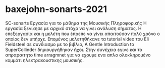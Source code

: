 # baxejohn-sonarts-2021
SC-sonarts
Εργασία για το μάθημα της Μουσικής Πληροφορικής 
 Η εργασία ξενίκησε με αρχικό στόχο να γινει ανάλυση σήματος. Η επεξεργασία και η μελέτη που έπρεπε να γίνει απαιτούσαν πολύ χρόνο ο οποίος δεν υπήρχε. 
 Επομένος μελετηθήκανε τα tutorial video του Eli Fieldsteel σε συνδιασμο με το βιβλιο, A Gentle Introduction to SuperCollinder δημιουργήθηκαν ήχοι. 
 Στην συνέχεια εγινε και το απραραιτητο time arragmnet για να εχουμε ενα απλο ολοκληρομένο κομμάτι ηλεκτρακουστικης μουσικής. 
 
 
